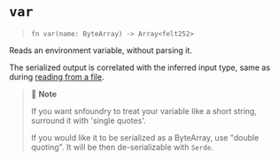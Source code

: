 # `var`

> `fn var(name: ByteArray) -> Array<felt252>`

Reads an environment variable, without parsing it.

The serialized output is correlated with the inferred input type, same as during [reading from a file](../fs/read_txt.md#accepted-format).

> 📝 **Note**
> 
> If you want snfoundry to treat your variable like a short string, surround it with 'single quotes'.
>  
> If you would like it to be serialized as a ByteArray, use "double quoting". It will be then de-serializable with `Serde`.


